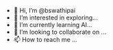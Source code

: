 - 👋 Hi, I’m @bswathipai
- 👀 I’m interested in exploring...
- 🌱 I’m currently learning AI...
- 💞️ I’m looking to collaborate on ...
- 📫 How to reach me ...

<!---
bswathipai/bswathipai is a ✨ special ✨ repository because its `README.md` (this file) appears on your GitHub profile.
You can click the Preview link to take a look at your changes.
--->
